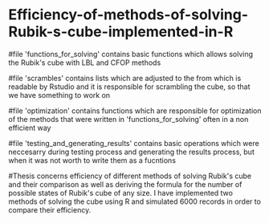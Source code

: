 # Efficiency-of-methods-of-solving-Rubik-s-cube-implemented-in-R

#file 'functions_for_solving' contains basic functions which allows solving the Rubik's cube with LBL and CFOP methods

#file 'scrambles' contains lists which are adjusted to the from which is readable by Rstudio and it is responsible for scrambling the cube, so that we have something to work on

#file 'optimization' contains functions which are responsible for optimization of the methods that were written in 'functions_for_solving' often in a non efficient way

#file 'testing_and_generating_results' contains basic operations which were neccesarry during testing process and generating the results process, but when it was not worth to write them as a fucntions

#Thesis concerns efficiency of different methods of solving Rubik's cube and their comparison as well as deriving the formula for the number of possible states of Rubik's cube of any size. I have implemented two methods of solving the cube using R and simulated 6000 records in order to compare their efficiency.

